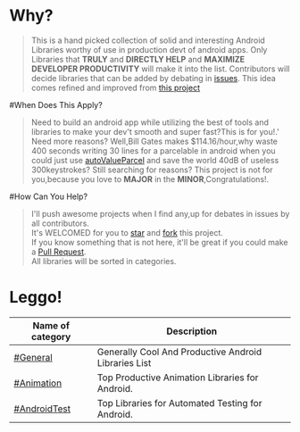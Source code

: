# Why?
> This is a hand picked collection of solid and interesting Android Libraries worthy of use in production devt of android apps.
> Only Libraries that <b>TRULY</b> and <b>DIRECTLY HELP</b> and <b>MAXIMIZE DEVELOPER PRODUCTIVITY</b> will make it into the list.
> Contributors will decide libraries that can be added by debating in [issues](https://github.com/RbkGh/Android-Libraries-Top-50/issues).
> This idea comes refined and improved from [this project](https://github.com/pcqpcq/open-source-android-apps)

#When Does This Apply?
> Need to build an android app while utilizing the best of tools and libraries to make your dev't smooth and super fast?This is for you!.'
> Need more reasons? Well,Bill Gates makes $114.16/hour,why waste 400 seconds writing 30 lines for a parcelable in android when you could 
 just use [autoValueParcel](https://github.com/rharter/auto-value-parcel) and save the world 40dB of useless 300keystrokes?
> Still searching for reasons? This project is not for you,because you love to <b>MAJOR</b> in the <b>MINOR</b>,Congratulations!.

#How Can You Help?
> I'll push awesome projects when I find any,up for debates in issues by all contributors.  
> It's WELCOMED for you to [star](https://github.com/RbkGh/Android-Libraries-Top-50/stargazers) and [fork](https://github.com/RbkGh/Android-Libraries-Top-50#fork-destination-box) this project.   
> If you know something that is not here, it'll be great if you could make a [Pull Request](https://github.com/RbkGh/Android-Libraries-Top-50/pulls).  
> All libraries will be sorted in categories.

# Leggo!
| Name of category | Description |
  ---------------- | ------------- 
[#General](categories/general.md) | Generally Cool And Productive Android Libraries List
[#Animation](categories/animation.md) | Top Productive Animation Libraries for Android. 
[#AndroidTest](categories/androidtests.md) | Top Libraries for Automated Testing for Android. 

